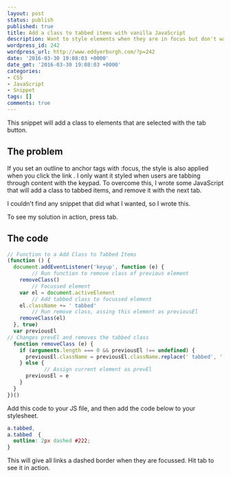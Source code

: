 ```yaml
---
layout: post
status: publish
published: true
title: Add a class to tabbed items with vanilla JavaScript
description: Want to style elements when they are in focus but don't want it styled when elements are active? Copy this vanilla JS snippet to add a class to tabbed items
wordpress_id: 242
wordpress_url: http://www.eddyerburgh.com/?p=242
date: '2016-03-30 19:08:03 +0000'
date_gmt: '2016-03-30 19:08:03 +0000'
categories:
- CSS
- JavaScript
- Snippet
tags: []
comments: true
---
```

This snippet will add a class to elements that are selected with the tab button.

## The problem

If you set an outline to anchor tags with :focus, the style is also applied when you click the link . I only want it styled when users are tabbing through content with the keypad. To overcome this, I wrote some JavaScript that will add a class to tabbed items, and remove it with the next tab.

I couldn't find any snippet that did what I wanted, so I wrote this.

To see my solution in action, press tab.

## The code

```js
// Function to a Add Class to Tabbed Items
(function () {
  document.addEventListener('keyup', function (e) {
        // Run function to remove class of previous element
    removeClass()
        // Focussed element
    var el = document.activeElement
        // Add tabbed class to focussed element
    el.className += ' tabbed'
        // Run remove class, assing this element as previousEl
    removeClass(el)
  }, true)
  var previousEl
// Changes prevEl and removes the tabbed class
  function removeClass (e) {
    if (arguments.length === 0 && previousEl !== undefined) {
      previousEl.className = previousEl.className.replace(' tabbed', '')
    } else {
            // Assign current element as prevEl
      previousEl = e
    }
  }
})()
```

Add this code to your JS file, and then add the code below to your stylesheet.

```css
a.tabbed,
a.tabbed  {
  outline: 2px dashed #222;
}
```

This will give all links a dashed border when they are focussed. Hit tab to see it in action.
